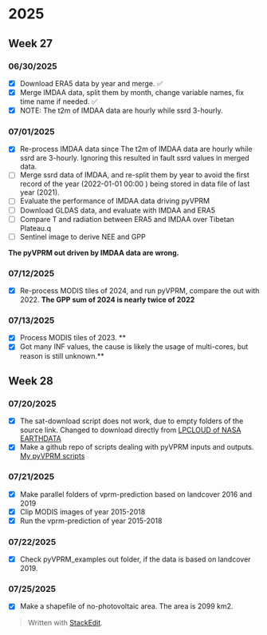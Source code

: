 # 2025
## Week 27
### 06/30/2025
- [x] Download ERA5 data by year and merge. :white_check_mark:
- [x] Merge IMDAA data, split them by month, change variable names, fix time name if needed.  :white_check_mark:
- [x] NOTE: The t2m of IMDAA data are hourly while ssrd 3-hourly.

### 07/01/2025
- [x] Re-process IMDAA data since The t2m of IMDAA data are hourly while ssrd are 3-hourly. Ignoring this resulted in fault ssrd values in merged data.
- [ ] Merge ssrd data of IMDAA, and re-split them by year to avoid the first record of the year (2022-01-01 00:00 ) being stored in data file of last year (2021).
- [ ] Evaluate the performance of IMDAA data driving pyVPRM
- [ ]  Download GLDAS data, and evaluate with IMDAA and ERA5
- [ ] Compare T and radiation between ERA5 and IMDAA over Tibetan Plateau.q
- [ ] Sentinel image to derive NEE and GPP  

**The pyVPRM out driven by IMDAA data are wrong.** 
### 07/12/2025
- [x] Re-process MODIS tiles of 2024, and run pyVPRM, compare the out with 2022.  **The GPP sum of 2024 is nearly twice of 2022**
### 07/13/2025
- [x] Process MODIS tiles of 2023. **
- [x] Got many INF values, the cause is likely the usage of multi-cores, but reason is still unknown.** 
## Week 28
### 07/20/2025
- [x] The sat-download script does not work, due to empty folders of the source link. Changed to download directly from  [LPCLOUD of NASA EARTHDATA](https://search.earthdata.nasa.gov/search?q=C2343111356-LPCLOUD)
- [x] Make a github repo of scripts dealing with pyVPRM inputs and outputs. [My pyVPRM scripts](https://github.com/sunfanglin/pyVPRM_examples)
### 07/21/2025
- [x] Make parallel folders of vprm-prediction based on landcover 2016 and 2019 
- [x] Clip MODIS images of year 2015-2018
- [x] Run the vprm-prediction of year 2015-2018
### 07/22/2025
- [x] Check pyVPRM_examples out folder, if the data is based on landcover 2019.  
### 07/25/2025
- [x] Make a shapefile of no-photovoltaic area. The area is 2099 km2.


> Written with [StackEdit](https://stackedit.io/).
<!--stackedit_data:
eyJoaXN0b3J5IjpbMTUzMDIyNDU2OCwxNDkzMjMwOTI1LC0xNT
Q4MTE0MDI3LC0xMjYwMjk5NTM5LDg5NTQ0NzI3NiwxNTUzMjM2
NDMxLC0xODg2MjQ5NzA1LDI4ODY4NzgzMCwtMTI5MTMxNDk2OC
wxNzY1NDQwMjA4LDEyMzEyMTgwMzQsLTE3MjczMjc5NzcsMTA3
NTUxMjUyMiw2Mjg1MzgyNDNdfQ==
-->